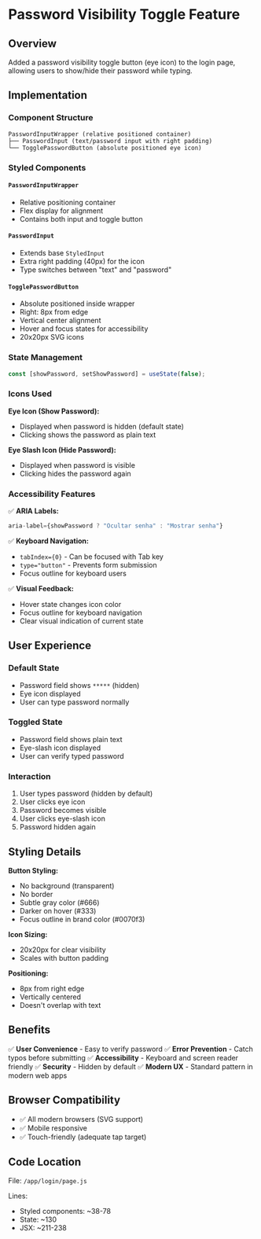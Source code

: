 # Password Visibility Toggle Feature

## Overview
Added a password visibility toggle button (eye icon) to the login page, allowing users to show/hide their password while typing.

## Implementation

### Component Structure
```
PasswordInputWrapper (relative positioned container)
├── PasswordInput (text/password input with right padding)
└── TogglePasswordButton (absolute positioned eye icon)
```

### Styled Components

#### `PasswordInputWrapper`
- Relative positioning container
- Flex display for alignment
- Contains both input and toggle button

#### `PasswordInput`
- Extends base `StyledInput`
- Extra right padding (40px) for the icon
- Type switches between "text" and "password"

#### `TogglePasswordButton`
- Absolute positioned inside wrapper
- Right: 8px from edge
- Vertical center alignment
- Hover and focus states for accessibility
- 20x20px SVG icons

### State Management
```javascript
const [showPassword, setShowPassword] = useState(false);
```

### Icons Used

**Eye Icon (Show Password):**
- Displayed when password is hidden (default state)
- Clicking shows the password as plain text

**Eye Slash Icon (Hide Password):**
- Displayed when password is visible
- Clicking hides the password again

### Accessibility Features

✅ **ARIA Labels:**
```javascript
aria-label={showPassword ? "Ocultar senha" : "Mostrar senha"}
```

✅ **Keyboard Navigation:**
- `tabIndex={0}` - Can be focused with Tab key
- `type="button"` - Prevents form submission
- Focus outline for keyboard users

✅ **Visual Feedback:**
- Hover state changes icon color
- Focus outline for keyboard navigation
- Clear visual indication of current state

## User Experience

### Default State
- Password field shows `*****` (hidden)
- Eye icon displayed
- User can type password normally

### Toggled State
- Password field shows plain text
- Eye-slash icon displayed
- User can verify typed password

### Interaction
1. User types password (hidden by default)
2. User clicks eye icon
3. Password becomes visible
4. User clicks eye-slash icon
5. Password hidden again

## Styling Details

**Button Styling:**
- No background (transparent)
- No border
- Subtle gray color (#666)
- Darker on hover (#333)
- Focus outline in brand color (#0070f3)

**Icon Sizing:**
- 20x20px for clear visibility
- Scales with button padding

**Positioning:**
- 8px from right edge
- Vertically centered
- Doesn't overlap with text

## Benefits

✅ **User Convenience** - Easy to verify password
✅ **Error Prevention** - Catch typos before submitting
✅ **Accessibility** - Keyboard and screen reader friendly
✅ **Security** - Hidden by default
✅ **Modern UX** - Standard pattern in modern web apps

## Browser Compatibility

- ✅ All modern browsers (SVG support)
- ✅ Mobile responsive
- ✅ Touch-friendly (adequate tap target)

## Code Location

File: `/app/login/page.js`

Lines:
- Styled components: ~38-78
- State: ~130
- JSX: ~211-238

